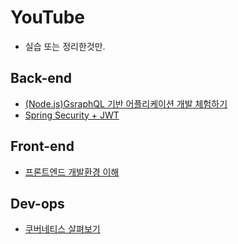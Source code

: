 # YouTube

- 실습 또는 정리한것만.

## Back-end

- [(Node.js)GsraphQL 기반 어플리케이션 개발 체험하기](https://github.com/seolys/node-graphql-codelab-study)
- [Spring Security + JWT](https://github.com/seolys/spring-jwt)

## Front-end

- [프론트엔드 개발환경 이해](https://github.com/seolys/webpack-study)

## Dev-ops

- [쿠버네티스 살펴보기](https://github.com/seolys/springboot-k8s-deploy-test)
